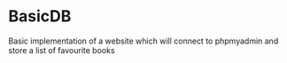 # BasicDB
Basic implementation of a website which will connect to phpmyadmin and store a list of favourite books
